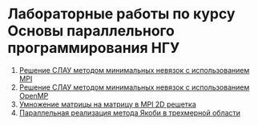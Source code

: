 # Лабораторные работы по курсу Основы параллельного программирования НГУ
1. [Решение СЛАУ методом минимальных невязок с использованием MPI](https://github.com/Dross0/OPP/tree/master/Lab1)
2. [Решение СЛАУ методом минимальных невязок с использованием OpenMP](https://github.com/Dross0/OPP/tree/master/Lab2)
3. [Умножение матрицы на матрицу в MPI 2D решетка](https://github.com/Dross0/OPP/tree/master/Lab3)
4. [Параллельная реализация метода Якоби в трехмерной области](https://github.com/Dross0/OPP/tree/master/Lab4)
